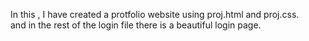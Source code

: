 In this , I have created a protfolio website using proj.html and proj.css.
<br>
and in the rest of the login file there is a beautiful login page.